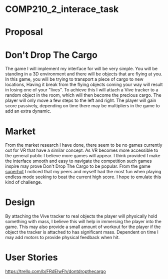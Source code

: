 # COMP210_2_interace_task

# Proposal

# Don't Drop The Cargo

The game I will implement my interface for will be very simple. You will be standing in a 3D environment and there will be objects that are flying at you. In this game, you will be trying to transport a piece of cargo to new locations, Having it break from the flying objects coming your way will result in losing one of your "lives". To achieve this I will attach a Vive tracker to a random object in the room, which will then become the precious cargo. The player will only move a few steps to the left and right. The player will gain score passively, depending on time there may be multipliers in the game to add an extra dynamic. 



# Market

From the market research I have done, there seem to be no games currently out for VR that have a similar concept. As VR becomes more accessible to the general public I believe more games will appear. I think provided I make the interface smooth and easy to navigate the competition such games inspire may prove Don't Drop The Cargo to be popular. From the game [superhot](https://superhotgame.com/) I noticed that my peers and myself had the most fun when playing endless mode seeking to beat the current high score. I hope to emulate this kind of challenge.



# Design

By attaching the Vive tracker to real objects the player will physically hold something with mass, I believe this will help in immersing the player into the game. This may also provide a small amount of workout for the player if the object the tracker is attached to has significant mass. Dependent on time I may add motors to provide physical feedback when hit. 

# User Stories
https://trello.com/b/FRdEIwFh/dontdropthecargo
